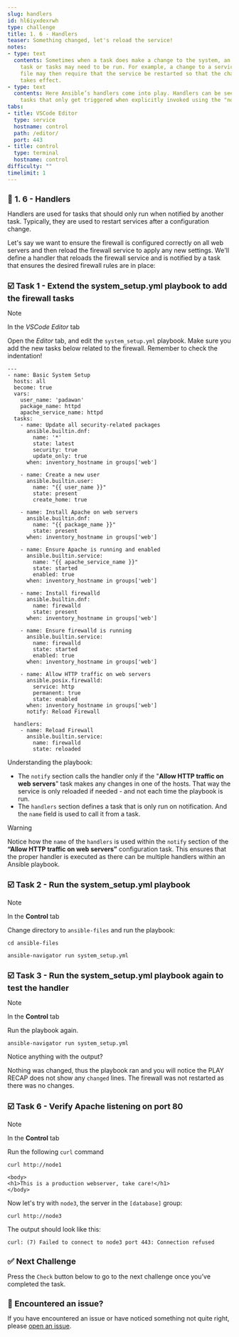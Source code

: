 ```yaml
---
slug: handlers
id: hl6iyxdexrwh
type: challenge
title: 1. 6 - Handlers
teaser: Something changed, let's reload the service!
notes:
- type: text
  contents: Sometimes when a task does make a change to the system, an additional
    task or tasks may need to be run. For example, a change to a service’s configuration
    file may then require that the service be restarted so that the changed configuration
    takes effect.
- type: text
  contents: Here Ansible’s handlers come into play. Handlers can be seen as inactive
    tasks that only get triggered when explicitly invoked using the "notify" statement.
tabs:
- title: VSCode Editor
  type: service
  hostname: control
  path: /editor/
  port: 443
- title: control
  type: terminal
  hostname: control
difficulty: ""
timelimit: 1
---
```

👋 1. 6 - Handlers
===

Handlers are used for tasks that should only run when notified by another task. Typically, they are used to restart services after a configuration change.

Let's say we want to ensure the firewall is configured correctly on all web servers and then reload the firewall service to apply any new settings. We'll define a handler that reloads the firewall service and is notified by a task that ensures the desired firewall rules are in place:

☑️ Task 1 - Extend the system_setup.yml playbook to add the firewall tasks
===

> [!NOTE]
>  In the *VSCode Editor* tab

Open the *Editor* tab, and edit the `system_setup.yml` playbook. Make sure you add the new tasks below related to the firewall. Remember to check the indentation!

```
---
- name: Basic System Setup
  hosts: all
  become: true
  vars:
    user_name: 'padawan'
    package_name: httpd
    apache_service_name: httpd
  tasks:
    - name: Update all security-related packages
      ansible.builtin.dnf:
        name: '*'
        state: latest
        security: true
        update_only: true
      when: inventory_hostname in groups['web']

    - name: Create a new user
      ansible.builtin.user:
        name: "{{ user_name }}"
        state: present
        create_home: true

    - name: Install Apache on web servers
      ansible.builtin.dnf:
        name: "{{ package_name }}"
        state: present
      when: inventory_hostname in groups['web']

    - name: Ensure Apache is running and enabled
      ansible.builtin.service:
        name: "{{ apache_service_name }}"
        state: started
        enabled: true
      when: inventory_hostname in groups['web']

    - name: Install firewalld
      ansible.builtin.dnf:
        name: firewalld
        state: present
      when: inventory_hostname in groups['web']

    - name: Ensure firewalld is running
      ansible.builtin.service:
        name: firewalld
        state: started
        enabled: true
      when: inventory_hostname in groups['web']

    - name: Allow HTTP traffic on web servers
      ansible.posix.firewalld:
        service: http
        permanent: true
        state: enabled
      when: inventory_hostname in groups['web']
      notify: Reload Firewall

  handlers:
    - name: Reload Firewall
      ansible.builtin.service:
        name: firewalld
        state: reloaded
```

Understanding the playbook:
* The `notify` section calls the handler only if the "**Allow HTTP traffic on web servers**" task makes any changes in one of the hosts. That way the service is only reloaded if needed - and not each time the playbook is run.
* The `handlers` section defines a task that is only run on notification. And the `name` field is used to call it from a task.

> [!WARNING]
> Notice how the `name` of the `handlers`  is used within the `notify` section of the **“Allow HTTP traffic on web servers”** configuration task. This ensures that the proper handler is executed as there can be multiple handlers within an Ansible playbook.


☑️ Task 2 - Run the system_setup.yml playbook
===

> [!NOTE]
> In the **Control** tab

Change directory to `ansible-files` and run the playbook:

```
cd ansible-files
```

```
ansible-navigator run system_setup.yml
```




☑️ Task 3 - Run the system_setup.yml playbook again to test the handler
===

> [!NOTE]
> In the **Control** tab

Run the playbook again.

```
ansible-navigator run system_setup.yml
```

Notice anything with the output?

Nothing was changed, thus the playbook ran and you will notice the PLAY RECAP does not show any `changed` lines. The firewall was not restarted as there was no changes.



☑️ Task 6 - Verify Apache listening on port 80
===

> [!NOTE]
> In the **Control** tab

Run the following `curl` command

```
curl http://node1
```
```
<body>
<h1>This is a production webserver, take care!</h1>
</body>
```

Now let's try with `node3`, the server in the `[database]` group:

```
curl http://node3
```
The output should look like this:
```
curl: (7) Failed to connect to node3 port 443: Connection refused
```


✅ Next Challenge
===
Press the `Check` button below to go to the next challenge once you’ve completed the task.

🐛 Encountered an issue?
====

If you have encountered an issue or have noticed something not quite right, please [open an issue](https://github.com/ansible/instruqt/issues/new?labels=writing-first-playbook&title=Issue+with+Writing+First+Playbook+slug+ID:+handlers&assignees=rlopez133).

<style type="text/css" rel="stylesheet">
  .lightbox {
    display: none;
    position: fixed;
    justify-content: center;
    align-items: center;
    z-index: 999;
    top: 0;
    left: 0;
    right: 0;
    bottom: 0;
    padding: 1rem;
    background: rgba(0, 0, 0, 0.8);
    margin-left: auto;
    margin-right: auto;
    margin-top: auto;
    margin-bottom: auto;
  }
  .lightbox:target {
    display: flex;
  }
  .lightbox img {
    /* max-height: 100% */
    max-width: 60%;
    max-height: 60%;
  }
  img {
    display: block;
    margin-left: auto;
    margin-right: auto;
  }
  h1 {
    font-size: 18px;
  }
    h2 {
    font-size: 16px;
    font-weight: 600
  }
    h3 {
    font-size: 14px;
    font-weight: 600
  }
  p span {
    font-size: 14px;
  }
  ul li span {
    font-size: 14px
  }
</style>
